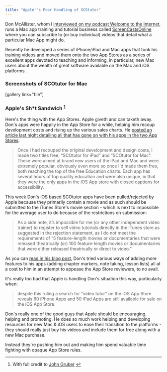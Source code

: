 ```yaml
---
title: "Apple''s Poor Handling of SCOtutor"
---
```

<p>Don McAllister, whom I <a href="http://www.ssktn.com/podcasts/welcometotheinternet/020-welcome-to-the-internet-don-mcallister/">interviewed on my podcast Welcome to the Internet</a>, runs a Mac app training and tutorial business called <a href="https://chrisenns.com/sco">ScreenCastsOnline</a> where you can subscribe to (or buy individual) videos that detail what a particular Mac App might do.</p>
<p>Recently he developed a series of iPhone/iPad and Mac apps that took his training videos and moved them onto the two App Stores as a series of excellent apps devoted to teaching and informing, in particular, new Mac users about the wealth of great software available on the Mac and iOS platforms.</p>
<h3>Screenshots of SCOtutor for Mac</h3>
<p>[gallery link="file"]</p>
<h3>Apple's Sh*t Sandwich <sup id="fnref-20649:1"><a href="#fn-20649:1" rel="footnote">1</a></sup></h3>
<p>Here's the thing with the App Stores. Apple giveth and can taketh away. Don's apps were happily in the App Store for a while, helping him recoup development costs and rising up the various sales charts. He <a href="http://themacscreencastguy.com/blog/2012/8/11/scotutor-ios-apps-the-current-situation.html">posted an article last night detailing all that has gone on with his apps in the two App Stores</a>:</p>
<blockquote><p>
  Once I had recouped the original development and design costs, I made two titles free; “SCOtutor for iPad” and “SCOtutor for Mac". These were aimed at brand new users of the iPad and Mac and were extremely popular, obviously even more so once I'd made them free, both reaching the top of the free Education charts. Each app has several hours of top quality education and were also unique, in that they were the only apps in the iOS App store with closed captions for accessibility.
</p></blockquote>
<p>This week Don's iOS based SCOtutor apps have been pulled/rejected by Apple because they primarily contain a movie and as such should be submitted to the iTunes Store's movie section - which is next to impossible for the average user to do because of the restrictions on submission:</p>
<blockquote><p>
  As a side note, it’s impossible for me (or any other independent video trainer) to register to sell video tutorials directly in the iTunes store as suggested in the rejection statement, as I do not meet the requirements of “5 feature-length movies or documentaries that were released theatrically (or) 100 feature-length movies or documentaries that were either released theatrically or direct to video.”
</p></blockquote>
<p>As you can <a href="http://themacscreencastguy.com/blog/2012/8/11/scotutor-ios-apps-the-current-situation.html">read in his blog post</a>, Don's tried various ways of adding more features to his apps (adding chapter markers, note taking, lesson lists) all at a cost to him in an attempt to appease the App Store reviewers, to no avail.</p>
<p>It's really too bad that Apple is handling Don's situation this way, particularly when:</p>
<blockquote><p>
  despite this ruling a search for “video tutor” on the iOS App Store reveals 60 iPhone Apps and 50 iPad Apps are still available for sale on the iOS App Store.
</p></blockquote>
<p>Don's really one of the good guys that Apple should be encouraging, helping and promoting. He does so much work helping and developing resources for new Mac &amp; iOS users to ease their transition to the platforms - they should really just buy his videos and include them for free along with a new Mac purchase.</p>
<p>Instead they're pushing him out and making him spend valuable time fighting with opaque App Store rules.</p>
<div class="footnotes">
<hr />
<ol>
<li id="fn-20649:1">
With full credit to <a href="http://daringfireball.net/2007/06/wwdc_2007_keynote">John Gruber</a>&#160;<a href="#fnref-20649:1" rev="footnote">&#8617;</a>
</li>
</ol>
</div>
